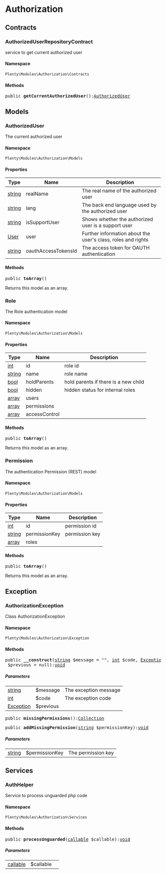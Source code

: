 

# Authorization<a name="authorization_authorization"></a>
    
## Contracts<a name="authorization_authorization_contracts"></a>
### AuthorizedUserRepositoryContract<a name="authorization_contracts_authorizeduserrepositorycontract"></a>

service to get current authorized user


#### Namespace

`Plenty\Modules\Authorization\Contracts`





#### Methods

<pre>public <strong>getCurrentAuthorizedUser</strong>():<a href="authorization#authorization_models_authorizeduser">AuthorizedUser</a>
</pre>

    

    
## Models<a name="authorization_authorization_models"></a>
### AuthorizedUser<a name="authorization_models_authorizeduser"></a>

The current authorized user


#### Namespace

`Plenty\Modules\Authorization\Models`




#### Properties

<table class="table table-bordered table-striped table-condensed table-hover">
    <thead>
    <tr>
        <th>Type</th>
        <th>Name</th>
        <th>Description</th>
    </tr>
    </thead>
    <tbody><tr>
            <td><a target="_blank" href="http://php.net/string">string</a></td>
            <td>realName</td>
            <td>The real name of the authorized user</td>
        </tr><tr>
            <td><a target="_blank" href="http://php.net/string">string</a></td>
            <td>lang</td>
            <td>The back end language used by the authorized user</td>
        </tr><tr>
            <td><a target="_blank" href="http://php.net/string">string</a></td>
            <td>isSupportUser</td>
            <td>Shows whether the authorized user is a support user</td>
        </tr><tr>
            <td><a href="authentication#authentication_models_user">User</a>
</td>
            <td>user</td>
            <td>Further information about the user's class, roles and rights</td>
        </tr><tr>
            <td><a target="_blank" href="http://php.net/string">string</a></td>
            <td>oauthAccessTokensId</td>
            <td>The access token for OAUTH authentication</td>
        </tr></tbody>
</table>


#### Methods

<pre>public <strong>toArray</strong>()</pre>

    
Returns this model as an array.
    

### Role<a name="authorization_models_role"></a>

The Role authentication model


#### Namespace

`Plenty\Modules\Authorization\Models`




#### Properties

<table class="table table-bordered table-striped table-condensed table-hover">
    <thead>
    <tr>
        <th>Type</th>
        <th>Name</th>
        <th>Description</th>
    </tr>
    </thead>
    <tbody><tr>
            <td><a target="_blank" href="http://php.net/int">int</a></td>
            <td>id</td>
            <td>role id</td>
        </tr><tr>
            <td><a target="_blank" href="http://php.net/string">string</a></td>
            <td>name</td>
            <td>role name</td>
        </tr><tr>
            <td><a target="_blank" href="http://php.net/bool">bool</a></td>
            <td>holdParents</td>
            <td>hold parents if there is a new child</td>
        </tr><tr>
            <td><a target="_blank" href="http://php.net/bool">bool</a></td>
            <td>hidden</td>
            <td>hidden status for internal roles</td>
        </tr><tr>
            <td><a target="_blank" href="http://php.net/array">array</a></td>
            <td>users</td>
            <td></td>
        </tr><tr>
            <td><a target="_blank" href="http://php.net/array">array</a></td>
            <td>permissions</td>
            <td></td>
        </tr><tr>
            <td><a target="_blank" href="http://php.net/array">array</a></td>
            <td>accessControl</td>
            <td></td>
        </tr></tbody>
</table>


#### Methods

<pre>public <strong>toArray</strong>()</pre>

    
Returns this model as an array.
    

### Permission<a name="authorization_models_permission"></a>

The authentication Permission (REST) model


#### Namespace

`Plenty\Modules\Authorization\Models`




#### Properties

<table class="table table-bordered table-striped table-condensed table-hover">
    <thead>
    <tr>
        <th>Type</th>
        <th>Name</th>
        <th>Description</th>
    </tr>
    </thead>
    <tbody><tr>
            <td><a target="_blank" href="http://php.net/int">int</a></td>
            <td>id</td>
            <td>permission id</td>
        </tr><tr>
            <td><a target="_blank" href="http://php.net/string">string</a></td>
            <td>permissionKey</td>
            <td>permission key</td>
        </tr><tr>
            <td><a target="_blank" href="http://php.net/array">array</a></td>
            <td>roles</td>
            <td></td>
        </tr></tbody>
</table>


#### Methods

<pre>public <strong>toArray</strong>()</pre>

    
Returns this model as an array.
    
## Exception<a name="authorization_authorization_exception"></a>
### AuthorizationException<a name="authorization_exception_authorizationexception"></a>

Class AuthorizationException


#### Namespace

`Plenty\Modules\Authorization\Exception`





#### Methods

<pre>public <strong>__construct</strong>(<a target="_blank" href="http://php.net/string">string</a> $message = &quot;&quot;, <a target="_blank" href="http://php.net/int">int</a> $code, <a href="miscellaneous#miscellaneous__exception">Exception</a>
 $previous = null):<a href="miscellaneous#miscellaneous__void">void</a>
</pre>

    

    
##### <strong>Parameters</strong>
    
<table class="table table-condensed">    <tr>
        <td><a target="_blank" href="http://php.net/string">string</a></td>
        <td>$message</td>
        <td>The exception message</td>
    </tr>
    <tr>
        <td><a target="_blank" href="http://php.net/int">int</a></td>
        <td>$code</td>
        <td>The exception code</td>
    </tr>
    <tr>
        <td><a href="miscellaneous#miscellaneous__exception">Exception</a>
</td>
        <td>$previous</td>
        <td></td>
    </tr>
</table>


<pre>public <strong>missingPermissions</strong>():<a href="miscellaneous#miscellaneous_support_collection">Collection</a>
</pre>

    

    
<pre>public <strong>addMissingPermission</strong>(<a target="_blank" href="http://php.net/string">string</a> $permissionKey):<a href="miscellaneous#miscellaneous__void">void</a>
</pre>

    

    
##### <strong>Parameters</strong>
    
<table class="table table-condensed">    <tr>
        <td><a target="_blank" href="http://php.net/string">string</a></td>
        <td>$permissionKey</td>
        <td>The permission key</td>
    </tr>
</table>


## Services<a name="authorization_authorization_services"></a>
### AuthHelper<a name="authorization_services_authhelper"></a>

Service to process unguarded php code


#### Namespace

`Plenty\Modules\Authorization\Services`





#### Methods

<pre>public <strong>processUnguarded</strong>(<a target="_blank" href="http://php.net/callable">callable</a> $callable):<a href="miscellaneous#miscellaneous__void">void</a>
</pre>

    

    
##### <strong>Parameters</strong>
    
<table class="table table-condensed">    <tr>
        <td><a target="_blank" href="http://php.net/callable">callable</a></td>
        <td>$callable</td>
        <td></td>
    </tr>
</table>


